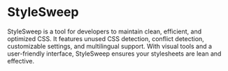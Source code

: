 # StyleSweep
StyleSweep is a tool for developers to maintain clean, efficient, and optimized CSS. It features unused CSS detection, conflict detection, customizable settings, and multilingual support. With visual tools and a user-friendly interface, StyleSweep ensures your stylesheets are lean and effective.
